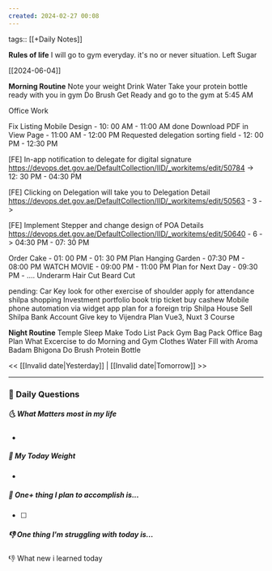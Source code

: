 ```yaml
---
created: 2024-02-27 00:08
---
```

tags:: [[+Daily Notes]]

**Rules of life**
I will go to gym everyday. it's no or never situation.
Left Sugar

[[2024-06-04]]

**Morning Routine**
Note your weight
Drink Water
Take your protein bottle ready with you in gym
Do Brush
Get Ready and go to the gym at 5:45 AM

Office Work

Fix Listing Mobile Design - 10: 00 AM - 11:00 AM done
Download PDF in View Page - 11:00 AM - 12:00 PM
Requested delegation sorting field - 12: 00 PM - 12:30 PM

[FE] In-app notification to delegate for digital signature
https://devops.det.gov.ae/DefaultCollection/IID/_workitems/edit/50784 -> 12: 30 PM - 04:30 PM

[FE] Clicking on Delegation will take you to Delegation Detail
https://devops.det.gov.ae/DefaultCollection/IID/_workitems/edit/50563 - 3 ->

[FE] Implement Stepper and change design of POA Details
https://devops.det.gov.ae/DefaultCollection/IID/_workitems/edit/50640 - 6 -> 
04:30 PM - 07: 30 PM


Order Cake - 01: 00 PM - 01: 30 PM
Plan Hanging Garden - 07:30 PM - 08:00 PM
WATCH MOVIE - 09:00 PM - 11:00 PM
Plan for Next Day - 09:30 PM - ....
Underarm Hair Cut
Beard Cut




pending:
Car Key
look for other exercise of shoulder
apply for attendance
shilpa shopping 
Investment portfolio 
book trip ticket
buy cashew
Mobile phone automation via widget app
plan for a foreign trip
Shilpa House Sell
Shilpa Bank Account
Give key to Vijendra
Plan Vue3, Nuxt 3 Course



**Night Routine**
Temple Sleep
Make Todo List
Pack Gym Bag
Pack Office Bag
Plan What Excercise to do
Morning and Gym Clothes
Water Fill with Aroma
Badam Bhigona
Do Brush
Protein Bottle


<< [[Invalid date|Yesterday]] | [[Invalid date|Tomorrow]] >>

---
### 📅 Daily Questions
##### 🌜 What Matters most in my life
- 

##### 🙌 My Today Weight
- 

##### 🚀 One+ thing I plan to accomplish is...
- [ ] 

##### 👎 One thing I'm struggling with today is...


👎 What new i learned today
